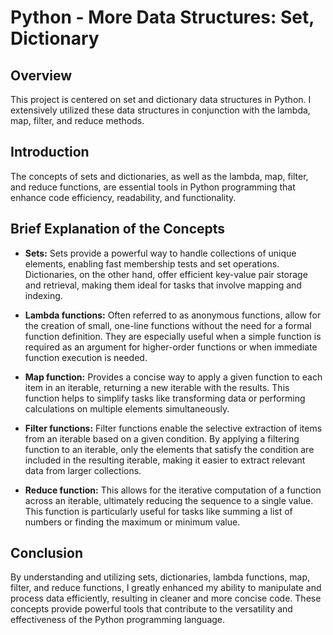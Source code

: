 # Python - More Data Structures: Set, Dictionary

## Overview
This project is centered on set and dictionary data structures in Python. I extensively utilized these data structures in conjunction with the lambda, map, filter, and reduce methods.

## Introduction
The concepts of sets and dictionaries, as well as the lambda, map, filter, and reduce functions, are essential tools in Python programming that enhance code efficiency, readability, and functionality. 

## Brief Explanation of the Concepts
- **Sets:** Sets provide a powerful way to handle collections of unique elements, enabling fast membership tests and set operations. Dictionaries, on the other hand, offer efficient key-value pair storage and retrieval, making them ideal for tasks that involve mapping and indexing.

- **Lambda functions:**  Often referred to as anonymous functions, allow for the creation of small, one-line functions without the need for a formal function definition. They are especially useful when a simple function is required as an argument for higher-order functions or when immediate function execution is needed.

- **Map function:** Provides a concise way to apply a given function to each item in an iterable, returning a new iterable with the results. This function helps to simplify tasks like transforming data or performing calculations on multiple elements simultaneously.

- **Filter functions:** Filter functions enable the selective extraction of items from an iterable based on a given condition. By applying a filtering function to an iterable, only the elements that satisfy the condition are included in the resulting iterable, making it easier to extract relevant data from larger collections.

- **Reduce function:** This allows for the iterative computation of a function across an iterable, ultimately reducing the sequence to a single value. This function is particularly useful for tasks like summing a list of numbers or finding the maximum or minimum value.

## Conclusion
By understanding and utilizing sets, dictionaries, lambda functions, map, filter, and reduce functions, I greatly enhanced my ability to manipulate and process data efficiently, resulting in cleaner and more concise code. These concepts provide powerful tools that contribute to the versatility and effectiveness of the Python programming language.
